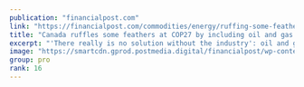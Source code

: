 ```yaml
---
publication: "financialpost.com"
link: "https://financialpost.com/commodities/energy/ruffing-some-feathers-at-cop27-canada-includes-oil-and-gas-companies-in-its-delegation"
title: "Canada ruffles some feathers at COP27 by including oil and gas representatives in its delegation"
excerpt: "'There really is no solution without the industry': oil and gas executives from Canada are attending the COP27 climate conference. Read on."
image: "https://smartcdn.gprod.postmedia.digital/financialpost/wp-content/uploads/2022/11/COP27-climate-gs1108.png"
group: pro
rank: 16
---
```

